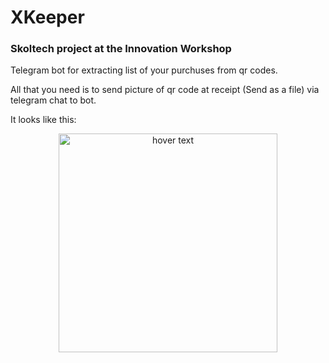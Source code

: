 # XKeeper
### Skoltech project at the Innovation Workshop
Telegram bot for extracting list of your purchuses from qr codes.

All that you need is to send picture of qr code at receipt (Send as a file) via telegram chat to bot.

It looks like this:

<p align="center">
  <img src="https://github.com/Vitaly-Protasov/XKeeper/blob/master/ezgif-2-21520a766448.gif?raw=true" width="350" title="hover text">
</p>
